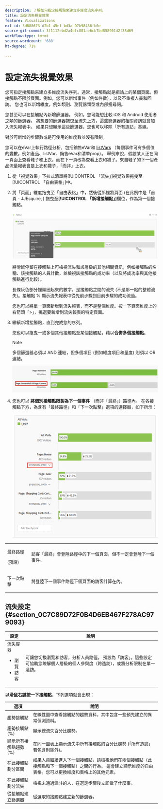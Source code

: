 ```yaml
---
description: 了解如何指定接觸點來建立多維度流失序列。
title: 設定流失視覺效果
feature: Visualizations
exl-id: 3d888673-d7b1-45ef-bd3a-97b98466fb0e
source-git-commit: 3f1112ebd2a4dfc881ae6cb7bd858901d2f38d69
workflow-type: tm+mt
source-wordcount: '688'
ht-degree: 71%

---
```


# 設定流失視覺效果

您可指定接觸點來建立多維度流失序列。通常，接觸點就是網站上的某個頁面。但接觸點不限於頁面。例如，您可以新增事件（例如件數），以及不重複人員和回訪。 您也可以新增維度，例如類別、瀏覽器類型或內部搜尋詞。

您甚至可以在接觸點內新增篩選器。 例如，您可能想比較 iOS 和 Android 使用者之類的篩選器。 將想要的篩選器拖曳至流失上方，這些篩選器的相關資訊就會加入流失報表中。 如果只想顯示這些篩選器，您也可以移除「所有造訪」基線。

對於可新增的步驟數或是可使用的維度數並沒有限制。

您可以在eVar上執行路徑分析，包括銷售eVar和 [listVars](https://experienceleague.adobe.com/docs/analytics/implementation/vars/page-vars/page-variables.html?lang=zh-Hant) （每個事件可有多個值的變數，例如產品、listVar、銷售eVar和清單prop）。 舉例來說，假設某人正在同一頁面上查看鞋子和上衣，而在下一頁改為查看上衣和襪子。來自鞋子的下一個產品流量報表會是上衣和襪子，「而非」上衣。

1. 從「視覺效果」下拉式清單將[!UICONTROL 「流失」]視覺效果拖曳至[!UICONTROL 「自由表格」]中。

1. 將「頁面」維度拖曳至「自由表格」中，然後從那裡將頁面 (在此例中是「首頁 - JJEsquire」) 拖曳至&#x200B;**[!UICONTROL 「新增接觸點」]**&#x200B;欄位，作為第一個接觸點。

   ![](assets/fallout1.png)

   將滑鼠停留在接觸點上可檢視流失和該層級的其他相關資訊，例如接觸點的名稱、該接觸點的人員計數，並檢視該接觸點的成功率（以及將成功率與其他接觸點進行比較）。

   長條灰色部分裡頭圈起來的數字，是接觸點之間的流失 (不是那一點的整體流失)。接觸點 % 顯示流失報表中從先前步驟到目前步驟的成功流過。

   您也可以將單一頁面新增到流失報表，而不是整個維度。按一下頁面維度上的右箭頭「>」，挑選要新增到流失報表的特定頁面。

1. 繼續新增接觸點，直到完成您的序列。

   您也可以拖曳一或多個其他接觸點至某個接觸點，藉以&#x200B;**合併多個接觸點**。

   >[!NOTE]
   >
   >多個篩選器必須以 AND 連結，但多個項目 (例如維度項目和量度) 則須以 OR 連結。

   ![](assets/multiple_obj_touchpoint.png)

1. 您也可以 **將個別接觸點限製為下一個事件** （而非「最終」）路徑內。 在各接觸點下方，為含有「最終路徑」和「下一次點擊」選項的選擇器，如下所示：

   ![](assets/next-hit-eventually.png)

<table id="table_A91D99D9364B41929CC5A5BC907E8985"> 
 <tbody> 
  <tr> 
   <td colname="col1"> <p>最終路徑 </p> <p>(預設) </p> </td> 
   <td colname="col2"> <p>訪客「最終」會登陸路徑中的下一個頁面，但不一定會登陸下一個事件。 </p> </td> 
  </tr> 
  <tr> 
   <td colname="col1"> <p>下一次點擊 </p> </td> 
   <td colname="col2"> <p>將登陸下一個事件路徑下個頁面的訪客計算在內。 </p> </td> 
  </tr> 
 </tbody> 
</table>

## 流失設定 {#section_0C7C89D72F0B4D6EB467F278AC979093}

| 設定 | 說明 |
|--- |--- |
| 流失容器 <ul><li>瀏覽</li><li>訪客</li></ul> | 可讓您切換瀏覽和訪客，分析人員路徑。 預設為「訪客」。這些設定可協助您瞭解個人層級的個人參與度（跨造訪），或將分析限制在單一造訪。 |

**以滑鼠右鍵按一下接觸點**，下列選項就會出現：

| 選項 | 說明 |
|--- |--- |
| 趨勢接觸點 | 在線性圖中查看接觸點的趨勢資料，其中包含一些預先建立的異常偵測資料。 |
| 趨勢接觸點 (%) | 顯示總流失百分比趨勢。 |
| 顯示所有接觸點趨勢 (%) | 在同一圖表上顯示流失中所有接觸點的百分比趨勢 (「所有造訪」若包含則除外)。 |
| 在此接觸點劃分區間 | 如果人員繼續進入下一個接觸點，請檢視他們在兩個接觸點（此接觸點和下一個接觸點）之間的行為。 這會建立顯示維度的自由表格。您可以更換維度和表格上的其他元素。 |
| 在此接觸點劃分流失 | 檢視未通過漏斗的人，在選定步驟後立即做了什麼事。 |
| 從接觸點建立篩選器 | 從選取的接觸點建立新的篩選器。 |
